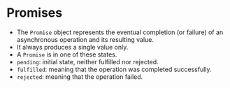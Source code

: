 # Promises

- The `Promise` object represents the eventual completion (or failure) of an asynchronous operation and its resulting value.
- It always produces a single value only.
- A `Promise` is in one of these states.
- `pending`: initial state, neither fulfilled nor rejected.
- `fulfilled`: meaning that the operation was completed successfully.
- `rejected`: meaning that the operation failed.
